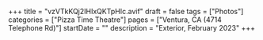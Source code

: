 +++
title = "vzVTkKQj2IHIxQKTpHIc.avif"
draft = false
tags = ["Photos"]
categories = ["Pizza Time Theatre"]
pages = ["Ventura, CA (4714 Telephone Rd)"]
startDate = ""
description = "Exterior, February 2023"
+++
